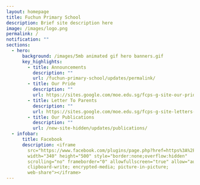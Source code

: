 ```yaml
---
layout: homepage
title: Fuchun Primary School
description: Brief site description here
image: /images/logo.png
permalink: /
notification: ""
sections:
  - hero:
      background: /images/5mb animated gif hero banners.gif
      key_highlights:
        - title: Announcements
          description: ""
          url: /fuchun-primary-school/updates/permalink/
        - title: Our Pride
          description: ""
          url: https://sites.google.com/moe.edu.sg/fcps-g-site-our-pride/our-pride-home/
        - title: Letter To Parents
          description: ""
          url: https://sites.google.com/moe.edu.sg/fcps-g-site-letters-to-parents/letters-to-parents-home
        - title: Our Publications
          description: ""
          url: /new-site-hidden/updates/publications/
  - infobar:
      title: Facebook
      description: <iframe
        src="https://www.facebook.com/plugins/page.php?href=https%3A%2F%2Fwww.facebook.com%2FFuchunPrimarySchool.Singapore%2F&tabs=timeline&width=340&height=500&small_header=false&adapt_container_width=true&hide_cover=false&show_facepile=true&appId=6052908834755363"
        width="340" height="500" style="border:none;overflow:hidden"
        scrolling="no" frameborder="0" allowfullscreen="true" allow="autoplay;
        clipboard-write; encrypted-media; picture-in-picture;
        web-share"></iframe>
---
```

